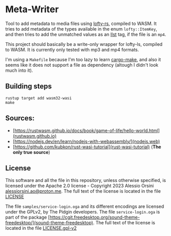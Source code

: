 # Meta-Writer 

Tool to add metadata to media files using [lofty-rs](https://github.com/Serial-ATA/lofty-rs/), compiled to WASM. It tries to add metadata of the types available in the enum `lofty::ItemKey`, and then tries to add the unmatched values as an [Ilst](https://developer.apple.com/documentation/quicktime-file-format/metadata_item_list_atom) tag, if the file is an `mp4`.

This project should basically be a write-only wrapper for lofty-ls, compiled to WASM. It is currently only tested with mp3 and mp4 formats.

I'm using a `Makefile` because I'm too lazy to learn [cargo-make](https://crates.io/crates/cargo-make), and also it seems like it does not support a file as dependency (altough I didn't look much into it).

## Building steps

```
rustup target add wasm32-wasi
make
```

## Sources:

- [https://rustwasm.github.io/docs/book/game-of-life/hello-world.html](rustwasm.github.io)
- [https://nodejs.dev/en/learn/nodejs-with-webassembly/](nodejs.web)
- [https://github.com/kubkon/rust-wasi-tutorial](rust-wasi-tutorial) (**The only true source**)

## License

This software and all the file in this repository, unless otherwise specified, is licensed under the Apache 2.0 license - Copyright 2023 Alessio Orsini <alessiorsini.ao@proton.me>. The full text of the license is located in the file [LICENSE](./LICENSE)

The file `samples/service-login.oga` and its different encodings are licensed under the GPLv2, by The Pidgin developers. The file `service-login.oga` is part of the package [https://cgit.freedesktop.org/sound-theme-freedesktop/](sound-theme-freedesktop). The full text of the license is located in the file [LICENSE.gpl-v2](./LICENSE.gpl-v2)
